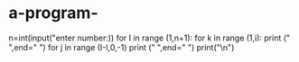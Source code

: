 # a-program-
n=int(input("enter number:))
for I in range (1,n+1):
for k in range (1,i):
print (" ",end="  ")
for j in range (I-I,0,-1)
print (" ",end=" ")
print("\n")
